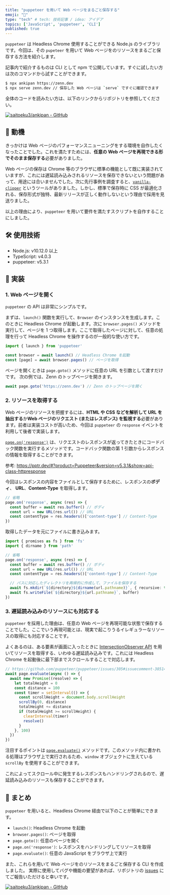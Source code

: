```yaml
---
title: "puppeteer を用いて Web ページをまるごと保存する"
emoji: "💾"
type: "tech" # tech: 技術記事 / idea: アイデア
topics: ['JavaScript', 'puppeteer', 'CLI']
published: true
---
```


`puppeteer` は Headless Chrome 使用することができる Node.js のライブラリです。今回は、その `pupeteer` を用いて Web ページをのリソースをまるごと保存する方法を紹介します。

記事内で紹介するものは CLI として npm で公開しています。すぐに試したい方は次のコマンドから試すことができます。

```bash
$ npx ankipan https://zenn.dev
$ npx serve zenn.dev // 保存した Web ページは `serve` ですぐに確認できます
```

全体のコードを読みたい方は、以下のリンクからリポジトリを参照してください。

[![saitoeku3/ankipan - GitHub](https://gh-card.dev/repos/saitoeku3/ankipan.svg?fullname=)](https://github.com/saitoeku3/ankipan)

## 💬 動機

きっかけは Web ページのパフォーマンスニューニングをする環境を自作したくなったことでした。これを満たすためには、**任意の Web ページを再現できる形でそのまま保存する**必要がありました。

Web ページの保存は Chrome 等のブラウザに標準の機能として既に実装されていますが、これには遅延読み込みされるリソースを保存できないという問題があって、用途には合いませんでした。次に先行事例を調査すると、[`vanilla-clipper`](https://github.com/yarnaimo/vanilla-clipper) というツールがありました。しかし、標準で保存時に CSS が最適化される、保存形式が独特、最新リリースが正しく動作しないという理由で採用を見送りました。

以上の理由により、`puppeteer` を用いて要件を満たすスクリプトを自作することにしました。

## 🛠️ 使用技術

- Node.js: v10.12.0 以上
- TypeScript: v4.0.3
- puppeteer: v5.3.1

## 🔧 実装

### 1. Web ページを開く

`puppeteer` の API は非常にシンプルです。

まずは、`launch()` 関数を実行して、`Browser` のインスタンスを生成します。このときに Headless Chrome が起動します。次に `browser.pages()` メソッドを実行して、ページを 1 つ取得します。ここで取得したページに対して、任意の処理を行って Headless Chrome を操作するのが一般的な使い方です。

```ts
import { launch } from 'puppeteer'

const browser = await launch() // Headless Chrome を起動
const [page] = await browser.pages() // ページを取得
```

ページを開くときは `page.goto()` メソッドに任意の URL を引数として渡すだけです。
次の例では、Zenn のトップページを開きます。

```ts
await page.goto('https://zenn.dev') // Zenn のトップページを開く
```

### 2. リソースを取得する

Web ページのリソースを把握するには、**HTML や CSS などを解析して URL を抽出する**か**Web ページのリクエスト (またはレスポンス) を監視する**必要があります。前者は実装コストが高いため、今回は `puppeteer` の `response` イベントを利用して後者で実装します。

[`page.on('response')`](https://pptr.dev/#?product=Puppeteer&version=v5.3.1&show=api-event-response) は、リクエストのレスポンスが返ってきたときにコードバック関数を実行するメソッドです。コードバック関数の第 1 引数からレスポンスの情報を取得することができます。

参考: https://pptr.dev/#?product=Puppeteer&version=v5.3.1&show=api-class-httpresponse

今回はレスポンスの内容をファイルとして保存するために、レスポンスの**ボディ**、 **URL**、**Content-Type** を取得します。

```ts
// 省略
page.on('response', async (res) => {
  const buffer = await res.buffer() // ボディ
  const url = new URL(res.url()) // URL
  const contentType = res.headers()['content-type'] // Content-Type
})
```

取得したデータを元にファイルに書き込みます。

```ts
import { promises as fs } from 'fs'
import { dirname } from 'path'

// 省略
page.on('response', async (res) => {
  const buffer = await res.buffer() // ボディ
  const url = new URL(res.url()) // URL
  const contentType = res.headers()['content-type'] // Content-Type

  // パスに対応したディレクトリを再帰的に作成して、ファイルを保存する
  await fs.mkdir(`${directory}${dirname(url.pathname)}`, { recursive: true })
  await fs.writeFile(`${directory}${url.pathname}`, buffer)
})
```

### 3. 遅延読み込みのリソースにも対応する

`puppeteer` を採用した理由は、任意の Web ページを再現可能な状態で保存することでした。ここでいう再現可能とは、現実で起こりうるイレギュラーなリソースの取得にも対応することです。

よくあるのは、ある要素が画面に入ったときに [IntersectionObserver API](https://developer.mozilla.org/ja/docs/Web/API/Intersection_Observer_API) を用いてリソースを取得する、いわゆる遅延読み込みです。これには Headless Chrome を起動後に最下部までスクロールすることで対応します。

```ts
// https://github.com/puppeteer/puppeteer/issues/305#issuecomment-385145048 から引用
await page.evaluate(async () => {
  await new Promise((resolve) => {
    let totalHeight = 0
    const distance = 100
    const timer = setInterval(() => {
      const scrollHeight = document.body.scrollHeight
      scrollBy(0, distance)
      totalHeight += distance
      if (totalHeight >= scrollHeight) {
        clearInterval(timer)
        resolve()
      }
    }, 100)
  })
})
```

注目するポイントは [`page.evaluate()`](https://pptr.dev/#?product=Puppeteer&version=v5.3.1&show=api-pageevaluatepagefunction-args) メソッドです。このメソッド内に書かれる処理はブラウザ上で実行されるため、`window` オブジェクトに生えている `scrollBy` を使用することができます。

これによってスクロール中に発生するレスポンスもハンドリングされるので、遅延読み込みのリソースも保存することができます。

## 📝 まとめ

`puppeteer` を用いると、Headless Chrome 経由で以下のことが簡単にできます。

- `launch()`: Headless Chrome を起動
- `browser.pages()`: ページを取得
- `page.goto()`: 任意のページを開く
- `page.on('response')`: レスポンスをハンドリングしてリソースを取得
- `page.evaluate()`: 任意の JavaScript をブラウザ上で実行

また、これらを用いて Web ページをのリソースをまるごと保存する CLI を作成しました。
実際に使用してバグや機能の要望があれば、リポジトリの [issues](https://github.com/saitoeku3/ankipan/issues) にてご報告いただけると幸いです。

[![saitoeku3/ankipan - GitHub](https://gh-card.dev/repos/saitoeku3/ankipan.svg?fullname=)](https://github.com/saitoeku3/ankipan)
